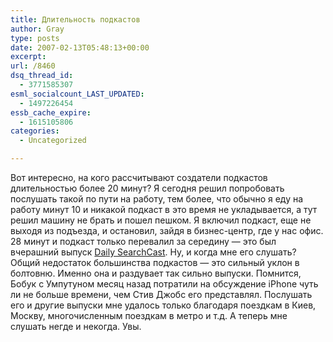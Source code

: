 ```yaml
---
title: Длительность подкастов
author: Gray
type: posts
date: 2007-02-13T05:48:13+00:00
excerpt:
url: /8460
dsq_thread_id:
  - 3771585307
esml_socialcount_LAST_UPDATED:
  - 1497226454
essb_cache_expire:
  - 1615105806
categories:
  - Uncategorized

---
```








Вот интересно, на кого рассчитывают создатели подкастов длительностью более 20 минут? Я сегодня решил попробовать послушать такой по пути на работу, тем более, что обычно я еду на работу минут 10 и никакой подкаст в это время не укладывается, а тут решил машину не брать и пошел пешком. Я включил подкаст, еще не выходя из подъезда, и остановил, зайдя в бизнес-центр, где у нас офис. 28 минут и подкаст только перевалил за середину &#8212; это был вчерашний выпуск <a href="http://dailysearchcast.com/070212-151358.html" target="_blank">Daily SearchCast</a>. Ну, и когда мне его слушать?  
Общий недостаток большинства подкастов &#8212; это сильный уклон в болтовню. Именно она и раздувает так сильно выпуски. Помнится, Бобук с Умпутуном месяц назад потратили на обсуждение iPhone чуть ли не больше времени, чем Стив Джобс его представлял. Послушать его и другие выпуски мне удалось только благодаря поездкам в Киев, Москву, многочисленным поездкам в метро и т.д. А теперь мне слушать негде и некогда. Увы.
